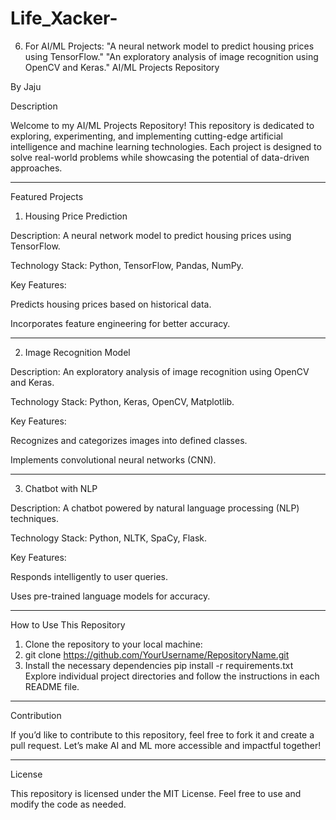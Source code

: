 # Life_Xacker-
6. For AI/ML Projects:  "A neural network model to predict housing prices using TensorFlow."  "An exploratory analysis of image recognition using OpenCV and Keras."
AI/ML Projects Repository

By Jaju

Description

Welcome to my AI/ML Projects Repository! This repository is dedicated to exploring, experimenting, and implementing cutting-edge artificial intelligence and machine learning technologies. Each project is designed to solve real-world problems while showcasing the potential of data-driven approaches.


---

Featured Projects

1. Housing Price Prediction

Description: A neural network model to predict housing prices using TensorFlow.

Technology Stack: Python, TensorFlow, Pandas, NumPy.

Key Features:

Predicts housing prices based on historical data.

Incorporates feature engineering for better accuracy.




---

2. Image Recognition Model

Description: An exploratory analysis of image recognition using OpenCV and Keras.

Technology Stack: Python, Keras, OpenCV, Matplotlib.

Key Features:

Recognizes and categorizes images into defined classes.

Implements convolutional neural networks (CNN).




---

3. Chatbot with NLP

Description: A chatbot powered by natural language processing (NLP) techniques.

Technology Stack: Python, NLTK, SpaCy, Flask.

Key Features:

Responds intelligently to user queries.

Uses pre-trained language models for accuracy.




---

How to Use This Repository

1. Clone the repository to your local machine:
2. git clone https://github.com/YourUsername/RepositoryName.git
3. Install the necessary dependencies
pip install -r requirements.txt
Explore individual project directories and follow the instructions in each README file.




---

Contribution

If you’d like to contribute to this repository, feel free to fork it and create a pull request. Let’s make AI and ML more accessible and impactful together!


---

License

This repository is licensed under the MIT License. Feel free to use and modify the code as needed.
